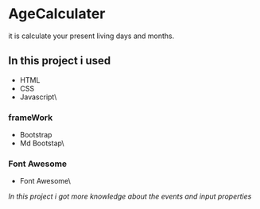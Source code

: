 # AgeCalculater
it is calculate your present living days and months.
## In this project i used 
- HTML
- CSS
- Javascript\
### frameWork ###
- Bootstrap
- Md Bootstap\
### Font Awesome ###
- Font Awesome\

*In this project i got more knowledge about the events and input properties* 
